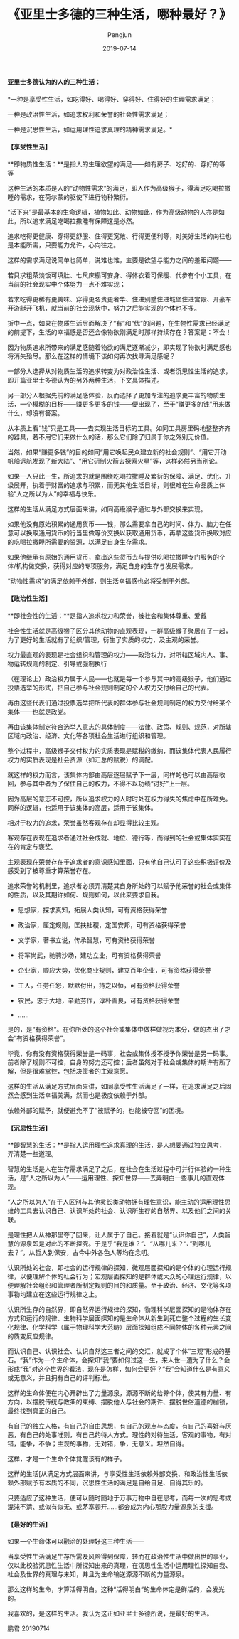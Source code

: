 ﻿---
layout: post
title: '《亚里士多德的三种生活，哪种最好？》'
date: 2019-07-14
author: Pengjun
tags: 思想
---

#### 亚里士多德认为的人的三种生活：

*一种是享受性生活，如吃得好、喝得好、穿得好、住得好的生理需求满足；

一种是政治性生活，如追求权利和荣誉的社会性需求满足；

一种是沉思性生活，如运用理性追求真理的精神需求满足。*


#### 【享受性生活】

**即物质性生活：**是指人的生理欲望的满足——如有房子、吃好的、穿好的等等

这种生活的本质是人的“动物性需求”的满足，即人作为高级猴子，得满足吃喝拉撒睡的需求，在荷尔蒙的驱使下进行物种繁衍。

“活下来”是最基本的生命逻辑，植物如此、动物如此，作为高级动物的人亦是如此，所以追求满足吃喝拉撒睡有保障这是必然。

追求吃得更健康、穿得更舒服、住得更宽敞、行得更便利等，对美好生活的向往也是本能所需，只要能力允许，心向往之。

这样的需求满足说简单也简单，说难也难，主要是欲望与能力之间的差距问题——

若只求粗茶淡饭可填肚、七尺床榻可安身、得体衣着可保暖、代步有个小工具，在当前的社会现实中个体努力一点不难实现；

若求吃得更稀有更美味、穿得更名贵更奢华、住进别墅住进城堡住进宫殿、开豪车开游艇开飞机，就当前的社会现状中，努力之后能实现的个体也不多。

折中一点，如果在物质生活层面解决了“有”和“优”的问题，在生物性需求已经满足的前提下，生活的幸福感是否还会像物欲刚满足时那样持续存在？答案是：不会！

因为物质追求所带来的满足感随着物欲的满足逐渐减少，即实现了物欲时满足感也将消失殆尽。那么在这样的情境下该如何再次找寻满足感呢？

一部分人选择从对物质生活的追求转变为对政治性生活、或者沉思性生活的追求，即开篇亚里士多德认为的另外两种生活，下文具体描述。

另一部分人根据先前的满足感体验，反而选择了更加专注的追求更丰富的物质生活，一个模糊的目标——赚更多更多的钱——便出现了，至于“赚更多的钱”用来做什么，却没有答案。

从本质上看“钱”只是工具——去实现生活目标的工具。如同工具房里码地整整齐齐的器具，若不用它们来做什么的话，那么它们除了归属于你之外别无价值。

当然，如果“赚更多钱”的目的如同“用它唤起民众建立新的社会规则”、“用它开动帆船远航发现了新大陆”、“用它研制火箭去探索火星”等，这样必然另当别论。

如果一人只此一生，所追求的就是围绕吃喝拉撒睡及繁衍的保障、满足、优化、升级展开，执着于财富的追求与积累，而无其他生活目标，则很难在生命品质上体验“人之所以为人”的幸福与快乐。


这样的生活从满足方式层面来讲，如同高级猴子通过与外部交换来实现。

如果他没有原始积累的通用货币——钱，那么需要拿自己的时间、体力、脑力在任意可以换取通用货币的行当里做等价交换以获取通用货币，再拿这些货币换取对应的吃喝拉撒睡所需要的资源，以满足自身生存需求。

如果他继承有原始的通用货币，拿出这些货币去与提供吃喝拉撒睡专门服务的个体/机构做交换，获得对应的专项服务，满足自身的生存与发展需求。

“动物性需求”的满足依赖于外部，则生活幸福感也必将受制于外部。


#### 【政治性生活】

**即社会性的生活：**是指人追求权力和荣誉，被社会和集体尊重、爱戴

社会性生活就是高级猴子区分其他动物的直观表现，一群高级猴子聚居在了一起，为了更好的生活就有了组织/管理，衍生了实质的权力，及主观的荣誉。

权力最直观的表现是社会组织和管理的权力——政治权力，对所辖区域内人、事、物运转规则的制定、引导或强制执行

（在理论上）政治权力属于人民——也就是每一个参与其中的高级猴子，他们通过投票选举的形式，把自己参与社会规则制定的个人权力交付给自己的代表。

再由这些代表们通过投票选举把所代表的群体参与社会规则制定的权力交付给某个集体——也就是政党。

再由该集体制定符合选举人意志的具体制度——法律、政策、规则、规范，对所辖区域内政治、经济、文化等各项社会生活进行组织和管理。

整个过程中，高级猴子交付权力的实质表现是赋税的缴纳，而该集体代表人民履行权力的实质表现是社会资源（如汇总的赋税）的调配。

就这样的权力而言，该集体内部由高层逐层赋予下一层，同样的也可以由高层收回，参与其中者为了保住自己的权力，不得不以功绩“讨好”上一层。

因为高层的意志不可控，所以追求权力的人时时处在权力得失的焦虑中在所难免。同样的逻辑，也适用于该集体的高层，适用于该集体。


相对于权力的追求，荣誉虽然客观存在却显得比较主观。

客观存在表现在追求者通过社会成就、地位、德行等，而得到的社会或集体实实在在的肯定与褒奖。

主观表现在荣誉存在于追求者的意识感知里面，只有他自己认可了这些积极评价及感受到了被尊重才算荣誉存在。

追求荣誉的机制里，追求者必须弄清楚其自身所处的可以赋予他荣誉的社会或集体的性质，以及其期许如何、规则如何，以此来要求自我。

- 思想家，探求真知，拓展人类认知，可有资格获得荣誉

- 政治家，厘定规则，匡扶社稷，定国安邦，可有资格获得荣誉

- 文学家，著书立说，传承智慧，可有资格获得荣誉

- 将军尚武，驰骋沙场，建功立业，可有资格获得荣誉

- 企业家，顺应大势，优化商业规则，建立百年企业，可有资格获得荣誉

- 工人，任劳任怨，默默付出，持之以恒，可有资格获得荣誉

- 农民，忠于大地，辛勤劳作，淳朴善良，可有资格获得荣誉

- ……

是的，是“有资格”。在你所处的这个社会或集体中做样做视为本分，做的杰出了才会“有资格获得荣誉”。

毕竟，你有没有资格获得荣誉是一码事，社会或集体授不授予你荣誉是另一码事。前者除了规则不可控，自身的努力还可控；后者虽然对于社会或集体的期许有所了解，但是很难掌控，包括决策者的主观意愿。


这样的生活从满足方式层面来讲，如同享受性生活满足了一样，在追求满足之后固然会感到生活幸福美满，然而也是极度依赖于外部。

依赖外部的赋予，就便避免不了“被赋予的，也能被夺回”的困境。


#### 【沉思性生活】

**即智慧的生活：**是指人运用理性追求真理的生活，是人想要通过独立思考，弄清楚一些道理。

智慧的生活是人在生存需求满足了之后，在社会在生活过程中可并行体验的一种生活，是“人之所以为人”——运用理性、探知世界——去弄明白一些事儿的直观体现。

“人之所以为人”在于人区别与其他灵长类动物拥有理性意识，能主动的运用理性思维的工具去认识自己、认识所处的社会、认识所生存的自然界、以及他们之间的关联。

是理性把人从神那里夺了回来，让人属于了自己。接着就是“认识你自己”，人类智慧的源泉即是对此的不断探究。于是乎“我是谁？”、“从哪儿来？“、”到哪儿去？“，从哲人到保安，古今中外各色人等均在念叨。

认识所处的社会，即社会的运行规律的探知，微观层面探知的是个体的心理运行规律，以便理解个体的社会行为；宏观层面探知的是群体或大众的心理运行规律，以便理解社会组织和管理者所制定规则的目的和质量。至于政治、经济、文化等各项事物均建立在这些运行规律之上。

认识所生存的自然界，即自然界运行规律的探知，物理科学层面探知的是物体存在方式和运行的规律、生物科学层面探知的是生命体从新生到死亡整个过程的生长变化规律、化学科学（属于物理科学大范畴）层面探知组成不同物体的各种元素之间的质变反应规律。

而认识自己、认识社会、认识自然这三者之间的交汇，就成了个体“三观”形成的基石。“我”作为一个生命体，会探知“我”要如何过这一生，来人世一遭为了什么？会形成“我”对这个世界的看法，现在是怎样，如何会更好？“我”会知道什么是有意义或无意义，并且拥有自己的评判标准。

这样的生命体便在内心开辟出了力量源泉，源源不断的给养个体，使其有力量、有方向，以摆脱传统与教条的束缚、摆脱他人与社会的期许、摆脱世俗道德的枷锁，最终找到真正的自己。

有自己的独立人格，有自己的自由思想，有自己的观点与态度，有自己的喜好与厌恶，有自己的处事准则，有自己的待人方式。理性的对待生活，客观的事物，有对错，能争，不争；主观的事物，无对错，争，无意义。坦然自得。

这样，才是一个生命个体觉醒该有的样子。

这样的生活[从满足方式层面来讲，与享受性生活依赖外部交换、和政治性生活依赖外部赋予有本质的不同，沉思性生活的满足是自给自足、自得其乐的。

只要适应了这种生活，便可以随时随地于万事万物中自在思考，而每一次的思考或混沌不清、或似有似无、或茅塞顿开……都会成为内心那股力量源泉的支援。


#### 【最好的生活】

如果一个生命体可以融洽的处理好这三种生活——

当享受性生活满足生存所需及风险得到保障，转而在政治性生活中做出世的事业，仅以此校验沉思性生活中所探知出来的真理，在沉思性生活中运用理性探知自我、社会及世界的真理与未知，并且为生命输送源源不断的力量源泉。

那么这样的生命，才算活得明白。这种“活得明白”的生命体定是鲜活的，会发光的。

我喜欢的，是这样的生活。我认为这正如亚里士多德所说，是最好的生活。


鹏君
20190714